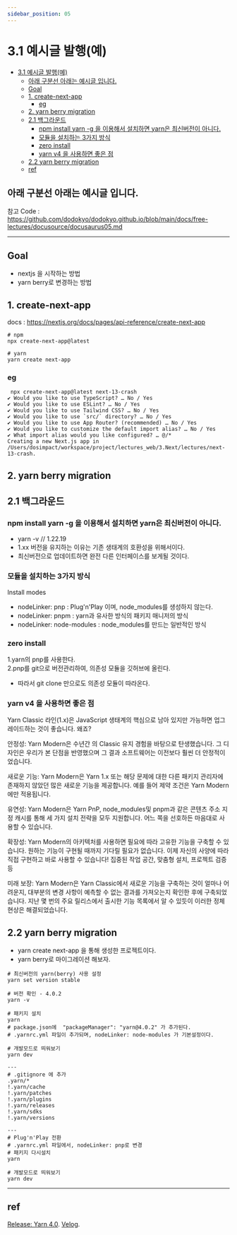 ```yaml
---
sidebar_position: 05
---
```



# 3.1 예시글 발행(예)

- [3.1 예시글 발행(예)](#31-예시글-발행예)
  - [아래 구분선 아래는 예시글 입니다.](#아래-구분선-아래는-예시글-입니다)
  - [Goal](#goal)
  - [1. create-next-app](#1-create-next-app)
    - [eg](#eg)
  - [2. yarn berry migration](#2-yarn-berry-migration)
  - [2.1 백그라운드](#21-백그라운드)
    - [npm install yarn -g 을 이용해서 설치하면 yarn은 최신버전이 아니다.](#npm-install-yarn--g-을-이용해서-설치하면-yarn은-최신버전이-아니다)
    - [모듈을 설치하는 3가지 방식](#모듈을-설치하는-3가지-방식)
    - [zero install](#zero-install)
    - [yarn v4 을 사용하면 좋은 점](#yarn-v4-을-사용하면-좋은-점)
  - [2.2 yarn berry migration](#22-yarn-berry-migration)
  - [ref](#ref)

## 아래 구분선 아래는 예시글 입니다.  

참고 Code : https://github.com/dodokyo/dodokyo.github.io/blob/main/docs/free-lectures/docusource/docusaurus05.md

---

## Goal 

- nextjs 을 시작하는 방법    
- yarn berry로 변경하는 방법  

## 1. create-next-app

docs : https://nextjs.org/docs/pages/api-reference/create-next-app

```
# npm
npx create-next-app@latest  

# yarn
yarn create next-app  
```

### eg

```
 npx create-next-app@latest next-13-crash
✔ Would you like to use TypeScript? … No / Yes
✔ Would you like to use ESLint? … No / Yes
✔ Would you like to use Tailwind CSS? … No / Yes
✔ Would you like to use `src/` directory? … No / Yes
✔ Would you like to use App Router? (recommended) … No / Yes
✔ Would you like to customize the default import alias? … No / Yes
✔ What import alias would you like configured? … @/*
Creating a new Next.js app in /Users/dosimpact/workspace/project/lectures_web/3.Next/lectures/next-13-crash.
```

## 2. yarn berry migration

## 2.1 백그라운드

### npm install yarn -g 을 이용해서 설치하면 yarn은 최신버전이 아니다.   

- yarn -v // 1.22.19  
- 1.xx 버전을 유지하는 이유는 기존 생태계의 호환성을 위해서이다.  
- 최신버전으로 업데이트하면 완전 다른 인터페이스를 보게될 것이다.  

### 모듈을 설치하는 3가지 방식 

Install modes
- nodeLinker: pnp : Plug'n'Play 이며, node_modules를 생성하지 않는다.  
- nodeLinker: pnpm : yarn과 유사한 방식의 패키지 매니저의 방식    
- nodeLinker: node-modules : node_modules를 만드는 일반적인 방식   


### zero install  

1.yarn의 pnp를 사용한다.  
2.pnp를 git으로 버전관리하여, 의존성 모듈을 깃허브에 올린다. 

- 따라서 git clone 만으로도 의존성 모듈이 따라온다.  


### yarn v4 을 사용하면 좋은 점

Yarn Classic 라인(1.x)은 JavaScript 생태계의 핵심으로 남아 있지만 가능하면 업그레이드하는 것이 좋습니다. 왜죠?  

안정성: Yarn Modern은 수년간 의 Classic 유지 경험을 바탕으로 탄생했습니다. 그 디자인은 우리가 본 단점을 반영했으며 그 결과 소프트웨어는 이전보다 훨씬 더 안정적이었습니다.  

새로운 기능: Yarn Modern은 Yarn 1.x 또는 해당 문제에 대한 다른 패키지 관리자에 존재하지 않았던 많은 새로운 기능을 제공합니다. 예를 들어 제약 조건은 Yarn Modern에만 적용됩니다.  

유연성: Yarn Modern은 Yarn PnP, node_modules및 pnpm과 같은 콘텐츠 주소 지정 캐시를 통해 세 가지 설치 전략을 모두 지원합니다. 어느 쪽을 선호하든 마음대로 사용할 수 있습니다.  
 
확장성: Yarn Modern의 아키텍처를 사용하면 필요에 따라 고유한 기능을 구축할 수 있습니다. 원하는 기능이 구현될 때까지 기다릴 필요가 없습니다. 이제 자신의 사양에 따라 직접 구현하고 바로 사용할 수 있습니다! 집중된 작업 공간, 맞춤형 설치, 프로젝트 검증 등  

미래 보장: Yarn Modern은 Yarn Classic에서 새로운 기능을 구축하는 것이 얼마나 어려운지, 대부분의 변경 사항이 예측할 수 없는 결과를 가져오는지 확인한 후에 구축되었습니다. 지난 몇 번의 주요 릴리스에서 출시한 기능 목록에서 알 수 있듯이 이러한 정체 현상은 해결되었습니다.  


## 2.2 yarn berry migration  

- yarn create next-app 을 통해 생성한 프로젝트이다.  
- yarn berry로 마이그레이션 해보자.  

```
# 최신버전의 yarn(berry) 사용 설정
yarn set version stable

# 버전 확인 - 4.0.2
yarn -v

# 패키지 설치
yarn
# package.json에  "packageManager": "yarn@4.0.2" 가 추가된다.
# .yarnrc.yml 파일이 추가되며, nodeLinker: node-modules 가 기본설정이다. 

# 개발모드로 띄워보기
yarn dev

---
# .gitignore 에 추가
.yarn/*
!.yarn/cache
!.yarn/patches
!.yarn/plugins
!.yarn/releases
!.yarn/sdks
!.yarn/versions

---
# Plug'n'Play 전환
# .yarnrc.yml 파일에서, nodeLinker: pnp로 변경
# 패키지 다시설치
yarn

# 개발모드로 띄워보기
yarn dev
```
--- 

## ref

[Release: Yarn 4.0](https://yarnpkg.com/blog/release/4.0). 
[Velog](https://velog.io/@creco/next.js-%EC%8B%9C%EC%9E%91%ED%95%98%EA%B8%B0). 